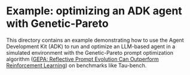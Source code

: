 # Example: optimizing an ADK agent with Genetic-Pareto

This directory contains an example demonstrating how to use the Agent Development
Kit (ADK) to run and optimize an LLM-based agent in a simulated environment with the Genetic-Pareto prompt optimization algorithm ([GEPA: Reflective Prompt Evolution Can Outperform Reinforcement Learning](https://arxiv.org/abs/2507.19457)) on benchmarks like Tau-bench.
